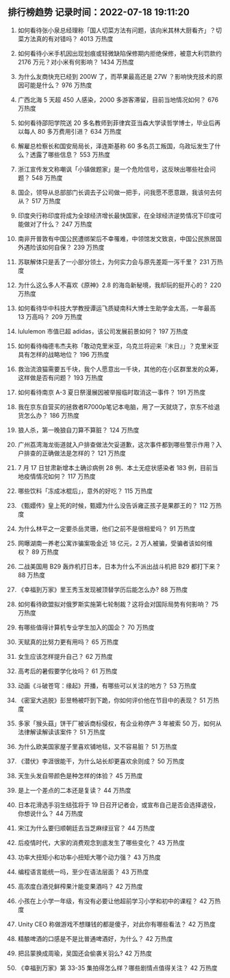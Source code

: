 
## 排行榜趋势 记录时间：2022-07-18 19:11:20
  
  1. 如何看待张小泉总经理称「国人切菜方法有问题，该向米其林大厨看齐」？切菜方法真的有对错吗？ 4013 万热度
    
  2. 如何看待小米手机因出现划痕或轻微缺陷保修期内拒绝保修，被意大利罚款约 2176 万元？对小米有何影响？ 1434 万热度
    
  3. 为什么友商快充已经到 200W 了，而苹果最高还是 27W ？影响快充技术的原因可能是什么？ 976 万热度
    
  4. 广西北海 5 天超 450 人感染，2000 多游客滞留，目前当地情况如何？ 676 万热度
    
  5. 如何看待邵阳学院送 20 多名教师到菲律宾亚当森大学读哲学博士，毕业后再以每人 80 多万费用引进？ 634 万热度
    
  6. 解雇总检察长和国安局局长，泽连斯基称 60 多名员工叛国，乌政坛发生了什么？透露了哪些信息？ 553 万热度
    
  7. 浙江宣传发文称嘲讽「小镇做题家」是一个危险信号，这反映出哪些社会问题？ 548 万热度
    
  8. 国企，领导从总部部门长调去子公司做一把手，问我愿不愿意跟，我该何去何从？ 517 万热度
    
  9. 印度央行称印度将成为全球经济增长最快国家，在全球经济逆势情况下印度可能做对了什么？ 247 万热度
    
  10. 南非开普敦有中国公民遭绑架后不幸罹难，中领馆发文致哀，中国公民旅居国外遇险该如何自保？ 239 万热度
    
  11. 苏联解体只是丢了一小部分领土，为何实力会与原先差距一泻千里？ 231 万热度
    
  12. 为什么这么多人不喜欢《原神》2.8 的海岛新秘境，我却玩的挺开心的？ 220 万热度
    
  13. 如何看待华中科技大学教授谭运飞质疑南科大博士生助学金太高，一年最高 13 万高吗？ 209 万热度
    
  14. lululemon 市值已超 adidas，该公司发展前景如何？ 197 万热度
    
  15. 如何看待梅德韦杰夫称「敢动克里米亚，乌克兰将迎来『末日』」？克里米亚具有怎样的战略地位？ 196 万热度
    
  16. 救治流浪猫需要五千块，我个人愿意出一千块，其他的在小区群里发的众筹，这样做是否有问题？ 193 万热度
    
  17. 如何看待南京 A-3 夏日祭漫展因被举报临时取消这一事件？ 191 万热度
    
  18. 我在京东自营买的拯救者R7000p笔记本电脑，用了一天就烧了，京东不给退货怎么办？ 186 万热度
    
  19. 狼人杀，第一晚狼自刀算不算脏？ 124 万热度
    
  20. 广州荔湾海龙街道就入户排查做法欠妥道歉，这次事件都到哪些警示作用？入户排查的正确做法是怎样的？ 121 万热度
    
  21. 7 月 17 日甘肃新增本土确诊病例 28 例、本土无症状感染者 183 例，目前当地疫情情况如何？ 117 万热度
    
  22. 哪些饮料「冻成冰棍后」，意外的好吃？ 115 万热度
    
  23. 《甄嬛传》皇上死的时候，甄嬛为什么没告诉雍正孩子是果郡王的？ 112 万热度
    
  24. 为什么林平之一定要杀岳灵珊，他们之前不是很相爱吗？ 91 万热度
    
  25. 网曝湖南一养老公寓诈骗案吸金近 18 亿元，2 万人被骗，受骗者该如何维权？ 89 万热度
    
  26. 二战美国用 B29 轰炸机打日本，日本为什么不派出战斗机把 B29 都打下来？ 88 万热度
    
  27. 《幸福到万家》里王秀玉发现被顶替学历后能怎么办? 88 万热度
    
  28. 如何看待欧盟拟对俄罗斯实施第七轮制裁？这将会对国际局势有何影响？ 75 万热度
    
  29. 有哪些值得计算机专业学生加入的国企？ 70 万热度
    
  30. 天赋真的比努力更有用吗？ 65 万热度
    
  31. 女生应该怎样提升自己？ 62 万热度
    
  32. 高考后的暑假要学化妆吗？ 61 万热度
    
  33. 动画《斗破苍穹：缘起》开播，有哪些可以关注的地方？ 53 万热度
    
  34. 《密室大逃脱》彭昱畅被吓到下跪，你如何评价他在节目中的表现？ 51 万热度
    
  35. 多家「猴头菇」饼干厂被诉商标侵权，有企业称停产 3 年被索 50 万，如何从法律解读解读该案件？ 51 万热度
    
  36. 为什么欧美国家屋子里喜欢铺地毯，又不容易脏？ 51 万热度
    
  37. 《潜伏》李涯很能干，为什么站长却更喜欢余则成？ 50 万热度
    
  38. 天生头发自带颜色是种怎样的体验？ 45 万热度
    
  39. 是上一个差点的二本还是复读？ 44 万热度
    
  40. 日本花滑选手羽生结弦将于 19 日召开记者会，或宣布自己是否会选择退役，你想说什么？ 44 万热度
    
  41. 宋江为什么要归顺朝廷去当芝麻绿豆官？ 44 万热度
    
  42. 后疫情时代，大家的消费观念到底发生了哪些变化？ 43 万热度
    
  43. 功率大扭矩小和功率小扭矩大哪个动力强？ 43 万热度
    
  44. 编程语言能统一吗，至少在语法层面？ 43 万热度
    
  45. 高浓度白酒兑鲜榨果汁能变果酒吗？ 42 万热度
    
  46. 小孩在上小学一年级，有没有必要让他超前学习小学和初中的课程？ 42 万热度
    
  47. Unity CEO 称做游戏不想赚钱的都是傻子，对此你有哪些看法？ 42 万热度
    
  48. 精酿啤酒的口感是不是比普通啤酒好，为什么？ 42 万热度
    
  49. 把吕蒙换成周瑜，吴国还会偷袭关羽么? 42 万热度
    
  50. 《幸福到万家》第 33-35 集拍得怎么样？哪些剧情点值得关注？ 42 万热度
    